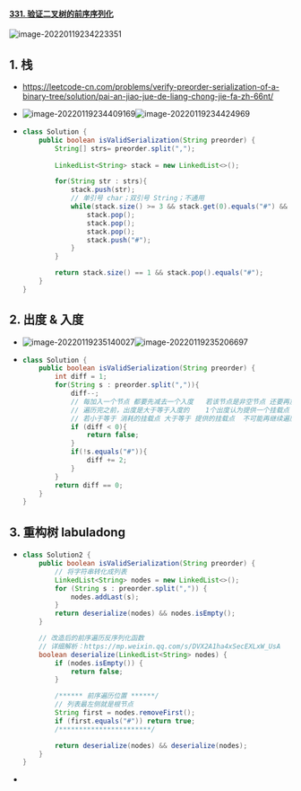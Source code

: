 #### [331. 验证二叉树的前序序列化](https://leetcode-cn.com/problems/verify-preorder-serialization-of-a-binary-tree/)

![image-20220119234223351](https://raw.githubusercontent.com/TWDH/Leetcode-From-Zero/pictures/img/image-20220119234223351.png)

## 1. 栈

- https://leetcode-cn.com/problems/verify-preorder-serialization-of-a-binary-tree/solution/pai-an-jiao-jue-de-liang-chong-jie-fa-zh-66nt/

- ![image-20220119234409169](https://raw.githubusercontent.com/TWDH/Leetcode-From-Zero/pictures/img/image-20220119234409169.png)![image-20220119234424969](https://raw.githubusercontent.com/TWDH/Leetcode-From-Zero/pictures/img/image-20220119234424969.png)

- ```java
  class Solution {
      public boolean isValidSerialization(String preorder) {
          String[] strs= preorder.split(",");
          
          LinkedList<String> stack = new LinkedList<>();
  
          for(String str : strs){
              stack.push(str);
              // 单引号 char；双引号 String；不通用
              while(stack.size() >= 3 && stack.get(0).equals("#") && stack.get(1).equals("#") && !stack.get(2).equals("#")){
                  stack.pop();
                  stack.pop();
                  stack.pop();
                  stack.push("#");
              }
          }
  
          return stack.size() == 1 && stack.pop().equals("#");
      }
  }
  ```

## 2. 出度 & 入度

- ![image-20220119235140027](https://raw.githubusercontent.com/TWDH/Leetcode-From-Zero/pictures/img/image-20220119235140027.png)![image-20220119235206697](https://raw.githubusercontent.com/TWDH/Leetcode-From-Zero/pictures/img/image-20220119235206697.png)

- ```java
  class Solution {
      public boolean isValidSerialization(String preorder) {
          int diff = 1;
          for(String s : preorder.split(",")){
              diff--;
              // 每加入一个节点 都要先减去一个入度   若该节点是非空节点 还要再加上两个出度
              // 遍历完之前，出度是大于等于入度的    1个出度认为提供一个挂载点  1个入度认为消耗一个挂载点
              // 若小于等于 消耗的挂载点 大于等于 提供的挂载点  不可能再继续遍历挂载剩下的节点了
              if (diff < 0){
                  return false;
              }
              if(!s.equals("#")){
                  diff += 2;
              }
          }
          return diff == 0;
      }
  }
  ```

## 3. 重构树 labuladong

- ```java
  class Solution2 {
      public boolean isValidSerialization(String preorder) {
          // 将字符串转化成列表
          LinkedList<String> nodes = new LinkedList<>();
          for (String s : preorder.split(",")) {
              nodes.addLast(s);
          }
          return deserialize(nodes) && nodes.isEmpty();
      }
  
      // 改造后的前序遍历反序列化函数
      // 详细解析：https://mp.weixin.qq.com/s/DVX2A1ha4xSecEXLxW_UsA
      boolean deserialize(LinkedList<String> nodes) {
          if (nodes.isEmpty()) {
              return false;
          }
  
          /****** 前序遍历位置 ******/
          // 列表最左侧就是根节点
          String first = nodes.removeFirst();
          if (first.equals("#")) return true;
          /***********************/
  
          return deserialize(nodes) && deserialize(nodes);
      }
  }
  ```

- 

